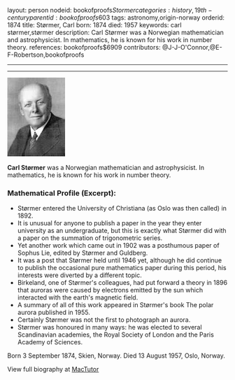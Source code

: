 layout: person
nodeid: bookofproofs$Stormer
categories: history,19th-century
parentid: bookofproofs$603
tags: astronomy,origin-norway
orderid: 1874
title: Størmer, Carl
born: 1874
died: 1957
keywords: carl størmer,størmer
description: Carl Størmer was a Norwegian mathematician and astrophysicist. In mathematics, he is known for his work in number theory.
references: bookofproofs$6909
contributors: @J-J-O'Connor,@E-F-Robertson,bookofproofs

---



---

![Stormer.jpg](https://github.com/bookofproofs/bookofproofs.github.io/blob/main/_sources/_assets/images/portraits/Stormer.jpg?raw=true)

**Carl Størmer** was a Norwegian mathematician and astrophysicist. In mathematics, he is known for his work in number theory.

### Mathematical Profile (Excerpt):
* Størmer entered the University of Christiana (as Oslo was then called) in 1892.
* It is unusual for anyone to publish a paper in the year they enter university as an undergraduate, but this is exactly what Størmer did with a paper on the summation of trigonometric series.
* Yet another work which came out in 1902 was a posthumous paper of Sophus Lie, edited by Størmer and Guldberg.
* It was a post that Størmer held until 1946 yet, although he did continue to publish the occasional pure mathematics paper during this period, his interests were diverted by a different topic.
* Birkeland, one of Størmer's colleagues, had put forward a theory in 1896 that auroras were caused by electrons emitted by the sun which interacted with the earth's magnetic field.
* A summary of all of this work appeared in Størmer's book The polar aurora  published in 1955.
* Certainly Størmer was not the first to photograph an aurora.
* Størmer was honoured in many ways: he was elected to several Scandinavian academies, the Royal Society of London and the Paris Academy of Sciences.

Born 3 September 1874, Skien, Norway. Died 13 August 1957, Oslo, Norway.

View full biography at [MacTutor](https://mathshistory.st-andrews.ac.uk/Biographies/Stormer/)
